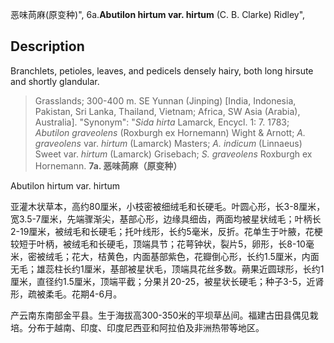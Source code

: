 恶味苘麻(原变种)",
6a.**Abutilon hirtum var. hirtum** (C. B. Clarke) Ridley",

## Description
Branchlets, petioles, leaves, and pedicels densely hairy, both long hirsute and shortly glandular.

> Grasslands; 300-400 m. SE Yunnan (Jinping) [India, Indonesia, Pakistan, Sri Lanka, Thailand, Vietnam; Africa, SW Asia (Arabia), Australia].
  "Synonym": "*Sida hirta* Lamarck, Encycl. 1: 7. 1783; *Abutilon graveolens* (Roxburgh ex Hornemann) Wight &amp; Arnott; *A. graveolens* var. *hirtum* (Lamarck) Masters; *A. indicum* (Linnaeus) Sweet var. *hirtum* (Lamarck) Grisebach; *S. graveolens* Roxburgh ex Hornemann.
**7a. 恶味苘麻（原变种）**

Abutilon hirtum var. hirtum

亚灌木状草本，高约80厘米，小枝密被细绒毛和长硬毛。叶圆心形，长3-8厘米，宽3.5-7厘米，先端骤渐尖，基部心形，边缘具细齿，两面均被星状绒毛；叶柄长2-19厘米，被绒毛和长硬毛；托叶线形，长约5毫米，反折。花单生于叶腋，花梗较短于叶柄，被绒毛和长硬毛，顶端具节；花萼钟状，裂片5，卵形，长8-10毫米，密被绒毛；花大，桔黄色，内面基部紫色，花瓣倒心形，长约1.5厘米，内面无毛；雄蕊柱长约1厘米，基部被星状毛，顶端具花丝多数。蒴果近圆球形，长约1厘米，直径约1.5厘米，顶端平截；分果爿20-25，被星状长硬毛；种子3-5，近肾形，疏被柔毛。花期4-6月。

产云南东南部金平县。生于海拔高300-350米的平坝草丛间。福建古田县偶见栽培。分布于越南、印度、印度尼西亚和阿拉伯及非洲热带等地区。
